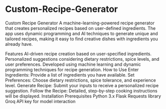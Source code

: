 # Custom-Recipe-Generator

Custom Recipe Generator 
A machine-learning-powered recipe generator that creates personalized recipes based on user-defined ingredients. The app uses dynamic programming and AI techniques to generate unique and tailored recipes, making it easy to find creative dishes with ingredients you already have.

Features
AI-driven recipe creation based on user-specified ingredients.
Personalized suggestions considering dietary restrictions, spice levels, and user preferences.
Developed using machine learning and dynamic programming techniques for recipe generation.
How to Use
Enter Ingredients: Provide a list of ingredients you have available.
Set Preferences: Choose dietary restrictions, spice tolerance, and experience level.
Generate Recipe: Submit your inputs to receive a personalized recipe suggestion.
Follow the Recipe: Detailed, step-by-step cooking instructions will be displayed.
Installation
Prerequisites
Python 3.x
Flask
Requests library
Groq API key for model interaction
